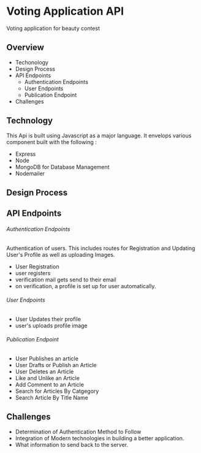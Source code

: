 # Voting Application API

Voting application for beauty contest

## Overview

- Techonology
- Design Process
- API Endpoints
  - Authentication Endpoints
  - User Endpoints
  - Publication Endpoint
- Challenges

## Technology

This Api is built using Javascript as a major language. It envelops various component built with the following :

- Express
- Node
- MongoDB for Database Management
- Nodemailer

## Design Process

## API Endpoints

###### Authentication Endpoints

Authentication of users. This includes routes for Registration and Updating User's Profile as well as uploading Images.

- User Registration
- user registers
- verification mail gets send to their email
- on verification, a profile is set up for user automatically.

###### User Endpoints

- User Updates their profile
- user's uploads profile image

###### Publication Endpoint

- User Publishes an article
- User Drafts or Publish an Article
- User Deletes an Article
- Like and Unlike an Article
- Add Comment to an Article
- Search for Articles By Catgegory
- Search Article By Title Name

## Challenges

- Determination of Authentication Method to Follow
- Integration of Modern technologies in building a better application.
- What information to send back to the server.
